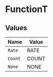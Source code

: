 # FunctionT


## Values

| Name    | Value   |
| ------- | ------- |
| `Rate`  | RATE    |
| `Count` | COUNT   |
| `None`  | NONE    |